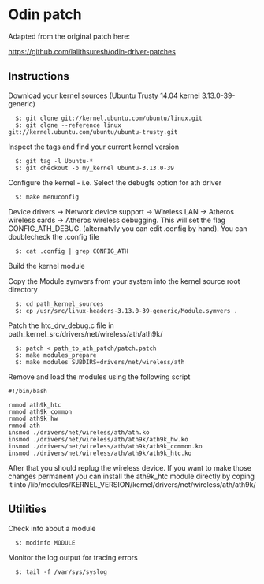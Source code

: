 Odin patch
==========

Adapted from the original patch here:

https://github.com/lalithsuresh/odin-driver-patches

Instructions
------------

Download your kernel sources (Ubuntu Trusty 14.04 kernel 3.13.0-39-generic)

```
  $: git clone git://kernel.ubuntu.com/ubuntu/linux.git
  $: git clone --reference linux git://kernel.ubuntu.com/ubuntu/ubuntu-trusty.git
```

Inspect the tags and find your current kernel version

```
  $: git tag -l Ubuntu-*
  $: git checkout -b my_kernel Ubuntu-3.13.0-39
```

Configure the kernel - i.e. Select the debugfs option for ath driver

```
  $: make menuconfig
```

Device drivers -> Network device support -> Wireless LAN -> Atheros wireless cards -> Atheros wireless debugging.
This will set the flag CONFIG_ATH_DEBUG. (alternatvly you can edit .config by hand). You can doublecheck the .config file

```
  $: cat .config | grep CONFIG_ATH
```

Build the kernel module

Copy the Module.symvers from your system into the kernel source root directory

```
  $: cd path_kernel_sources
  $: cp /usr/src/linux-headers-3.13.0-39-generic/Module.symvers .
```

Patch the htc_drv_debug.c file in path_kernel_src/drivers/net/wireless/ath/ath9k/

```
  $: patch < path_to_ath_patch/patch.patch
  $: make modules_prepare
  $: make modules SUBDIRS=drivers/net/wireless/ath
```

Remove and load the modules using the following script

```
#!/bin/bash

rmmod ath9k_htc
rmmod ath9k_common
rmmod ath9k_hw
rmmod ath
insmod ./drivers/net/wireless/ath/ath.ko 
insmod ./drivers/net/wireless/ath/ath9k/ath9k_hw.ko
insmod ./drivers/net/wireless/ath/ath9k/ath9k_common.ko
insmod ./drivers/net/wireless/ath/ath9k/ath9k_htc.ko
```

After that you should replug the wireless device. If you want to make those changes permanent you can install the ath9k_htc module directly by coping it into /lib/modules/KERNEL_VERSION/kernel/drivers/net/wireless/ath/ath9k/

Utilities
---------

Check info about a module

```
  $: modinfo MODULE
```

Monitor the log output for tracing errors

```
  $: tail -f /var/sys/syslog
```
